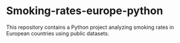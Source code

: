 # Smoking-rates-europe-python
This repository contains a Python project analyzing smoking rates in European countries using public datasets.

